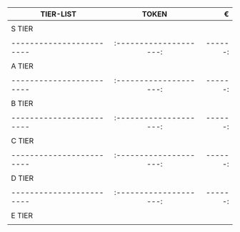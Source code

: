 | TIER-LIST                | TOKEN                | €     |
| ------------------------ |:--------------------:|------:|
|                          |                      |       |
| S TIER                   |                      |       |
|                          |                      |       |
| ------------------------ |:--------------------:|------:|
|                          |                      |       |
| A TIER                   |                      |       |
|                          |                      |       |
| ------------------------ |:--------------------:|------:|
|                          |                      |       |
| B TIER                   |                      |       |
|                          |                      |       |
| ------------------------ |:--------------------:|------:|
|                          |                      |       |
| C TIER                   |                      |       |
|                          |                      |       |
| ------------------------ |:--------------------:|------:|
|                          |                      |       |
| D TIER                   |                      |       |
|                          |                      |       |
| ------------------------ |:--------------------:|------:|
|                          |                      |       |
| E TIER                   |                      |       |
|                          |                      |       |










